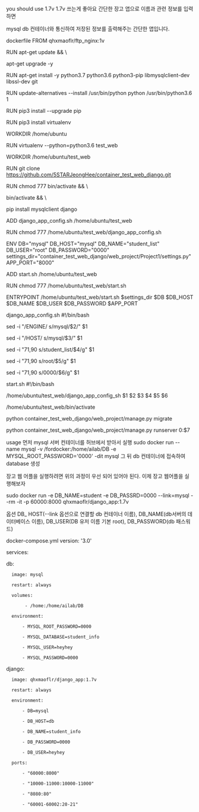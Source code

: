 you should use 1.7v 1.7v 쓰는게 좋아요 간단한 장고 앱으로 이름과 관련 정보를 입력하면

mysql db 컨테이너와 통신하여 저장된 정보를 출력해주는 간단한 앱입니다.

dockerfile
FROM qhxmaoflr/ftp_nginx:1v

RUN apt-get update && \

apt-get upgrade -y

RUN apt-get install -y python3.7 python3.6 python3-pip libmysqlclient-dev libssl-dev git

RUN update-alternatives --install /usr/bin/python python /usr/bin/python3.6 1

RUN pip3 install --upgrade pip

RUN pip3 install virtualenv

WORKDIR /home/ubuntu

RUN virtualenv --python=python3.6 test_web

WORKDIR /home/ubuntu/test_web

RUN git clone https://github.com/5STARJeongHee/container_test_web_django.git

RUN chmod 777 bin/activate && \

bin/activate && \

pip install mysqlclient django

ADD django_app_config.sh /home/ubuntu/test_web

RUN chmod 777 /home/ubuntu/test_web/django_app_config.sh

ENV DB="mysql" DB_HOST="mysql" DB_NAME="student_list" DB_USER="root" DB_PASSWORD="0000" settings_dir="container_test_web_django/web_project/Project1/settings.py" APP_PORT="8000"

ADD start.sh /home/ubuntu/test_web

RUN chmod 777 /home/ubuntu/test_web/start.sh

ENTRYPOINT /home/ubuntu/test_web/start.sh $settings_dir $DB $DB_HOST $DB_NAME $DB_USER $DB_PASSWORD $APP_PORT

django_app_config.sh
#!/bin/bash

sed -i "/ENGINE/ s/mysql/$2/" $1

sed -i "/HOST/ s/mysql/$3/" $1

sed -i "71,90 s/student_list/$4/g" $1

sed -i "71,90 s/root/$5/g" $1

sed -i "71,90 s/0000/$6/g" $1

start.sh
#!/bin/bash

/home/ubuntu/test_web/django_app_config_sh $1 $2 $3 $4 $5 $6

/home/ubuntu/test_web/bin/activate

python container_test_web_django/web_project/manage.py migrate

python container_test_web_django/web_project/manage.py runserver 0:$7

usage
먼저 mysql 서버 컨테이너를 허브에서 받아서 실행 sudo docker run --name mysql -v /fordocker:/home/ailab/DB -e MYSQL_ROOT_PASSWORD='0000' -dit mysql 그 뒤 db 컨테이너에 접속하여 database 생성

장고 웹 어플을 실행하려면 위의 과정이 우선 되어 있어야 된다. 이제 장고 웹어플을 실행해보자

sudo docker run -e DB_NAME=student -e DB_PASSRD=0000 --link=mysql --rm -it -p 60000:8000 qhxmaoflr/django_app:1.7v

옵션 DB_ HOST(--link 옵션으로 연결할 db 컨테이너 이름), DB_NAME(db서버의 데이터베이스 이름), DB_USER(DB 유저 이름 기본 root), DB_PASSWORD(db 패스워드)

docker-compose.yml
version: '3.0'

services:

db:

      image: mysql

      restart: always

      volumes:

           - /home:/home/ailab/DB

      environment:

          - MYSQL_ROOT_PASSWORD=0000

          - MYSQL_DATABASE=student_info

          - MYSQL_USER=heyhey

          - MYSQL_PASSWORD=0000


django:

      image: qhxmaoflr/django_app:1.7v

      restart: always

      environment:

          - DB=mysql

          - DB_HOST=db

          - DB_NAME=student_info

          - DB_PASSWORD=0000

          - DB_USER=heyhey

      ports:

          - "60000:8000"

          - "10000-11000:10000-11000"

          - "8080:80"

          - "60001-60002:20-21"